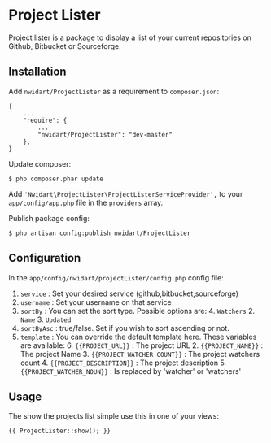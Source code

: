 # Project Lister

Project lister is a package to display a list of your current repositories on Github, Bitbucket or Sourceforge. 

## Installation

Add `nwidart/ProjectLister` as a requirement to `composer.json`:

```
{
    ...
    "require": {
        ...
        "nwidart/ProjectLister": "dev-master"
    },
}
```

Update composer:

```
$ php composer.phar update
```

Add `'Nwidart\ProjectLister\ProjectListerServiceProvider',` to your `app/config/app.php` file in the `providers` array.



Publish package config:

```
$ php artisan config:publish nwidart/ProjectLister
```


## Configuration

In the `app/config/nwidart/projectLister/config.php` config file:

1. `service` : Set your desired service (github,bitbucket,sourceforge)
2. `username` : Set your username on that service
3. `sortBy` : You can set the sort type. Possible options are:
	4. `Watchers`
	2. `Name`
	3. `Updated`
4. `sortByAsc` : true/false. Set if you wish to sort ascending or not.
5. `template` : You can override the default template here. These variables are available:
	6. `{{PROJECT_URL}}` :  The project URL
	2. `{{PROJECT_NAME}}` : The project Name
	3. `{{PROJECT_WATCHER_COUNT}}` : The project watchers count
	4. `{{PROJECT_DESCRIPTION}}` : The project description
	5. `{{PROJECT_WATCHER_NOUN}}` : Is replaced by 'watcher' or 'watchers'

## Usage
The show the projects list simple use this in one of your views:

    {{ ProjectLister::show(); }}